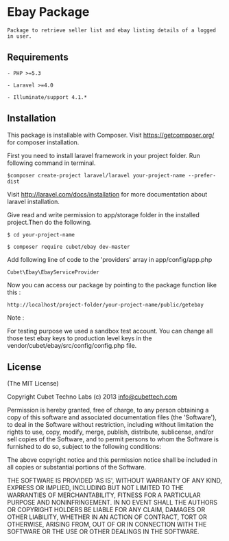 # Ebay Package 

    Package to retrieve seller list and ebay listing details of a logged in user.


## Requirements
    
    - PHP >=5.3
    
    - Laravel >=4.0
    
    - Illuminate/support 4.1.*


## Installation

This package is installable with Composer. Visit https://getcomposer.org/ for composer installation.

First you need to install laravel framework in your project folder. Run following command in terminal.

    $composer create-project laravel/laravel your-project-name --prefer-dist
    
Visit http://laravel.com/docs/installation for more documentation about laravel installation.

Give read and write permission to app/storage folder in the installed project.Then do the following.

    $ cd your-project-name
    
    $ composer require cubet/ebay dev-master
    
Add following line of code to the 'providers' array in app/config/app.php  

    Cubet\Ebay\EbayServiceProvider
    
Now you can access our package by pointing to the package function like this :

    http://localhost/project-folder/your-project-name/public/getebay
    
Note :

For testing purpose we used a sandbox test account. You can change all those test ebay keys to production level keys     in the vendor/cubet/ebay/src/config/config.php file.


## License

(The MIT License)

Copyright Cubet Techno Labs (c) 2013 info@cubettech.com

Permission is hereby granted, free of charge, to any person obtaining a copy of this software and associated documentation files (the 'Software'), to deal in the Software without restriction, including without limitation the rights to use, copy, modify, merge, publish, distribute, sublicense, and/or sell copies of the Software, and to permit persons to whom the Software is furnished to do so, subject to the following conditions:

The above copyright notice and this permission notice shall be included in all copies or substantial portions of the Software.

THE SOFTWARE IS PROVIDED 'AS IS', WITHOUT WARRANTY OF ANY KIND, EXPRESS OR IMPLIED, INCLUDING BUT NOT LIMITED TO THE WARRANTIES OF MERCHANTABILITY, FITNESS FOR A PARTICULAR PURPOSE AND NONINFRINGEMENT. IN NO EVENT SHALL THE AUTHORS OR COPYRIGHT HOLDERS BE LIABLE FOR ANY CLAIM, DAMAGES OR OTHER LIABILITY, WHETHER IN AN ACTION OF CONTRACT, TORT OR OTHERWISE, ARISING FROM, OUT OF OR IN CONNECTION WITH THE SOFTWARE OR THE USE OR OTHER DEALINGS IN THE SOFTWARE.


